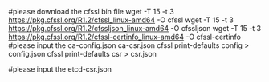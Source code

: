 #please download the cfssl bin file 
wget -T 15 -t 3 https://pkg.cfssl.org/R1.2/cfssl_linux-amd64 -O cfssl
wget -T 15 -t 3 https://pkg.cfssl.org/R1.2/cfssljson_linux-amd64 -O cfssljson
wget -T 15 -t 3 https://pkg.cfssl.org/R1.2/cfssl-certinfo_linux-amd64 -O cfssl-certinfo
#please input the  ca-config.json ca-csr.json
cfssl print-defaults config > config.json
cfssl print-defaults csr > csr.json

#please input the  etcd-csr.json
